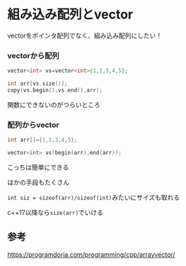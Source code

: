 # 組み込み配列とvector



vectorをポインタ配列でなく、組み込み配列にしたい！



### vectorから配列

```cpp
vector<int> vs=vector<int>{1,2,3,4,5};

int arr[vs.size()];
copy(vs.begin(),vs.end(),arr);
```

関数にできないのがつらいところ





### 配列からvector

```cpp
int arr[]={1,2,3,4,5};

vector<int> vs(begin(arr),end(arr));
```

こっちは簡単にできる

ほかの手段もたくさん

`int siz = sizeof(arr)/sizeof(int)`みたいにサイズも取れる

c++17以降なら`size(arr)`でいける



## 参考

https://programdoria.com/programming/cpp/arrayvector/